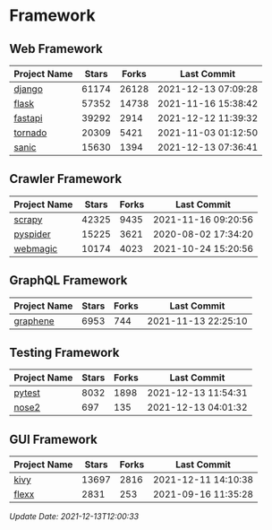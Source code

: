 # Framework

## Web Framework
| Project Name | Stars | Forks | Last Commit |
| ------------ | ----- | ----- | ----------- |
| [django](https://github.com/django/django) | 61174 | 26128 | 2021-12-13 07:09:28 |
| [flask](https://github.com/pallets/flask) | 57352 | 14738 | 2021-11-16 15:38:42 |
| [fastapi](https://github.com/tiangolo/fastapi) | 39292 | 2914 | 2021-12-12 11:39:32 |
| [tornado](https://github.com/tornadoweb/tornado) | 20309 | 5421 | 2021-11-03 01:12:50 |
| [sanic](https://github.com/sanic-org/sanic) | 15630 | 1394 | 2021-12-13 07:36:41 |

## Crawler Framework
| Project Name | Stars | Forks | Last Commit |
| ------------ | ----- | ----- | ----------- |
| [scrapy](https://github.com/scrapy/scrapy) | 42325 | 9435 | 2021-11-16 09:20:56 |
| [pyspider](https://github.com/binux/pyspider) | 15225 | 3621 | 2020-08-02 17:34:20 |
| [webmagic](https://github.com/code4craft/webmagic) | 10174 | 4023 | 2021-10-24 15:20:56 |

## GraphQL Framework
| Project Name | Stars | Forks | Last Commit |
| ------------ | ----- | ----- | ----------- |
| [graphene](https://github.com/graphql-python/graphene) | 6953 | 744 | 2021-11-13 22:25:10 |

## Testing Framework
| Project Name | Stars | Forks | Last Commit |
| ------------ | ----- | ----- | ----------- |
| [pytest](https://github.com/pytest-dev/pytest) | 8032 | 1898 | 2021-12-13 11:54:31 |
| [nose2](https://github.com/nose-devs/nose2) | 697 | 135 | 2021-12-13 04:01:32 |

## GUI Framework
| Project Name | Stars | Forks | Last Commit |
| ------------ | ----- | ----- | ----------- |
| [kivy](https://github.com/kivy/kivy) | 13697 | 2816 | 2021-12-11 14:10:38 |
| [flexx](https://github.com/flexxui/flexx) | 2831 | 253 | 2021-09-16 11:35:28 |

*Update Date: 2021-12-13T12:00:33*